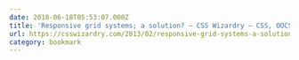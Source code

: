 ```yaml
---
date: 2018-06-18T05:53:07.000Z
title: 'Responsive grid systems; a solution? – CSS Wizardry – CSS, OOCSS, front-end'
url: https://csswizardry.com/2013/02/responsive-grid-systems-a-solution/
category: bookmark
---
```

